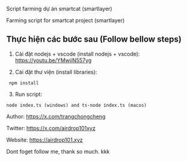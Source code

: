 Script farming dự án smartcat (smartlayer)

Farming script for smartcat project (smartlayer)

## Thực hiện các bước sau (Follow bellow steps)

1. Cài đặt nodejs + vscode (install nodejs + vscode): https://youtu.be/YMwiiN557yg

2. Cài đặt thư viện (install libraries):

```
 npm install
```

3. Run script:

```
node index.ts (windows) and ts-node index.ts (macos)
```

Author: https://x.com/trangchongcheng

Twitter: https://x.com/airdrop101xyz

Website: https://airdrop101.xyz

Dont foget follow me, thank so much.
kkk

